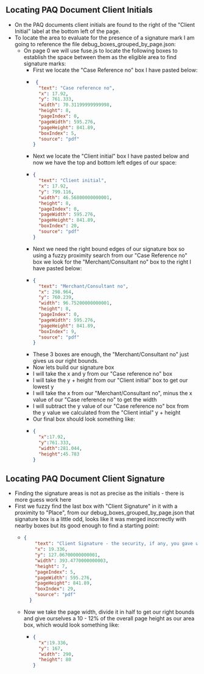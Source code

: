 ## Locating PAQ Document Client Initials

- On the PAQ documents client initials are found to the right of the "Client Initial" label at the bottom left of the page.
- To locate the area to evaluate for the presence of a signature mark I am going to reference the file debug_boxes_grouped_by_page.json:
  - On page 0 we will use fuse.js to locate the following boxes to establish the space between them as the eligible area to find signature marks:
    - First we locate the "Case Reference no" box I have pasted below:
    - ```json
       {
        "text": "Case reference no",
        "x": 17.92,
        "y": 761.333,
        "width": 70.31199999999998,
        "height": 8,
        "pageIndex": 0,
        "pageWidth": 595.276,
        "pageHeight": 841.89,
        "boxIndex": 5,
        "source": "pdf"
      }
      ```
    - Next we locate the "Client initial" box I have pasted below and now we have the top and bottom left edges of our space:
    - ```json
      {
        "text": "Client initial",
        "x": 17.92,
        "y": 799.116,
        "width": 46.56800000000001,
        "height": 8,
        "pageIndex": 0,
        "pageWidth": 595.276,
        "pageHeight": 841.89,
        "boxIndex": 20,
        "source": "pdf"
      }
      
      ```
    - Next we need the right bound edges of our signature box so using a fuzzy proximity search from our "Case Reference no" box we look for the "Merchant/Consultant no" box to the right I have pasted below:
    - ```json
      {
        "text": "Merchant/Consultant no",
        "x": 298.964,
        "y": 760.239,
        "width": 96.75200000000001,
        "height": 8,
        "pageIndex": 0,
        "pageWidth": 595.276,
        "pageHeight": 841.89,
        "boxIndex": 9,
        "source": "pdf"
      }
      ```
    - These 3 boxes are enough, the "Merchant/Consultant no" just gives us our right bounds.
    - Now lets build our signature box
    - I will take the x and y from our "Case reference no" box
    - I will take the y + height from our "Client initial" box to get our lowest y
    - I will take the x from our "Merchant/Consultant no", minus the x value of our "Case reference no" to get the width
    - I will subtract the y value of our "Case reference no" box from the y value we calculated from the "Client intial" y + height
    - Our final box should look something like:
    - ```json
      {
        "x":17.92,
        "y":761.333,
        "width":281.044,
        "height":45.783
      }
      ```


## Locating PAQ Document Client Signature

- Finding the signature areas is not as precise as the initials - there is more guess work here
- First we fuzzy find the last box with "Client Signature" in it with a proximity to "Place", from our debug_boxes_grouped_by_page.json that signature box is a little odd, looks like it was merged incorrectly with nearby boxes but its good enough to find a starting point:
  - ```json
    {
        "text": "Client Signature - the security, if any, you gave us or that was given to us on your behalf in terms of the agreement.",
        "x": 19.336,
        "y": 127.06700000000001,
        "width": 393.4770000000003,
        "height": 7,
        "pageIndex": 5,
        "pageWidth": 595.276,
        "pageHeight": 841.89,
        "boxIndex": 29,
        "source": "pdf"
      }
    
    ```
  - Now we take the page width, divide it in half to get our right bounds and give ourselves a 10 - 12% of the overall page height as our area box, which would look something like:
    - ```json
      {
        "x":19.336,
        "y": 167,
        "width": 290,
        "height": 80
      }
      ```